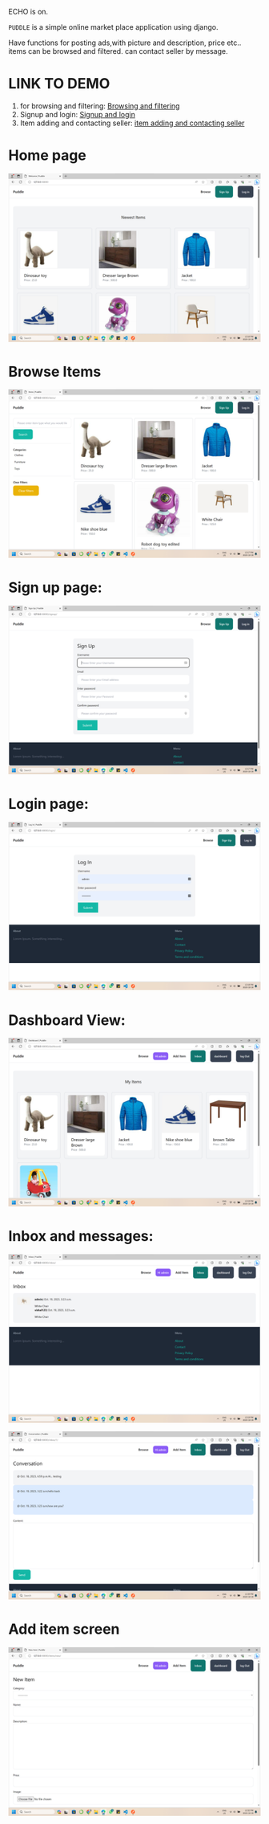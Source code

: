 ECHO is on.

`PUDDLE` is a simple online market place application using django.

Have functions for posting ads,with picture and description, price etc..
items can be browsed and filtered. can contact seller by message.

# LINK TO DEMO

1. for browsing and filtering:
   <a href='demo/Browsing and filtering.mp4'>Browsing and filtering</a>
2. Signup and login:
   <a href='https://www.youtube.com/watch?v=ZhB0bdHcg6M'>Signup and login</a>
3. Item adding and contacting seller:
   <a href='demo/item adding and contacting seller.mp4'>item adding and contacting seller</a>

# Home page

![Alt text](screenshots/image.png)

# Browse Items

![Alt text](screenshots/image-1.png)

# Sign up page:

![Alt text](screenshots/image-2.png)

# Login page:

![Alt text](screenshots/image-3.png)

# Dashboard View:

![Alt text](screenshots/image-4.png)

# Inbox and messages:

![Alt text](screenshots/image-5.png)

![Alt text](screenshots/image-6.png)

# Add item screen

![Alt text](screenshots/image-8.png)
